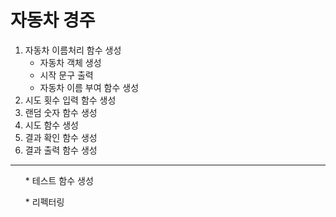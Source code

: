 # 자동차 경주

1. 자동차 이름처리 함수 생성
   - 자동차 객체 생성
   - 시작 문구 출력
   - 자동차 이름 부여 함수 생성
2. 시도 횟수 입력 함수 생성
3. 랜덤 숫자 함수 생성
4. 시도 함수 생성
5. 결과 확인 함수 생성
6. 결과 출력 함수 생성

---
<ol> * 테스트 함수 생성</ol>
<ol> * 리펙터링 </ol>
